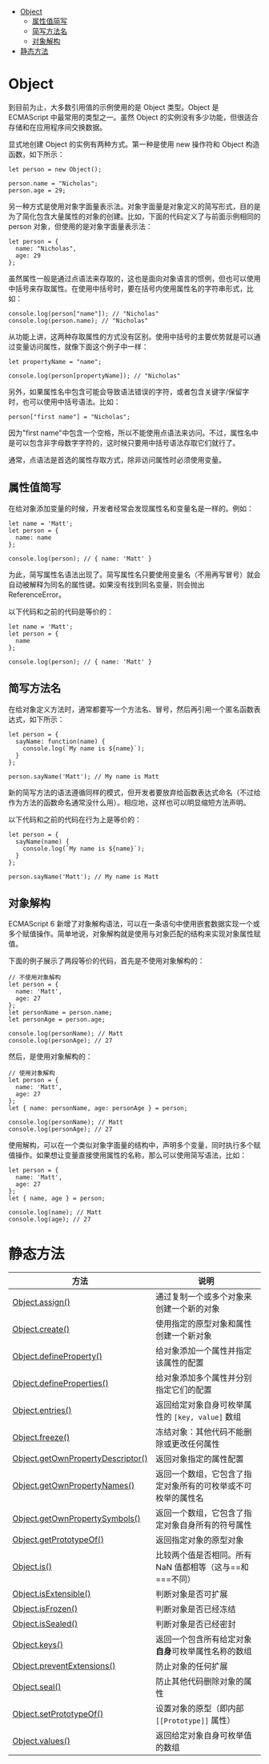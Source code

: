 <!--
 * @Description: Object 对象
 * @Author: shenxh
 * @Date: 2021-12-27 16:27:31
 * @LastEditors: shenxh
 * @LastEditTime: 2021-12-28 09:44:42
-->

- [Object](#object)
  - [属性值简写](#属性值简写)
  - [简写方法名](#简写方法名)
  - [对象解构](#对象解构)
- [静态方法](#静态方法)

# Object
到目前为止，大多数引用值的示例使用的是 Object 类型。Object 是 ECMAScript 中最常用的类型之一。虽然 Object 的实例没有多少功能，但很适合存储和在应用程序间交换数据。

显式地创建 Object 的实例有两种方式。第一种是使用 new 操作符和 Object 构造函数，如下所示：

```
let person = new Object();

person.name = "Nicholas";
person.age = 29;
```

另一种方式是使用对象字面量表示法。对象字面量是对象定义的简写形式，目的是为了简化包含大量属性的对象的创建。比如，下面的代码定义了与前面示例相同的 person 对象，但使用的是对象字面量表示法：

```
let person = {
  name: "Nicholas",
  age: 29
}; 
```

虽然属性一般是通过点语法来存取的，这也是面向对象语言的惯例，但也可以使用中括号来存取属性。在使用中括号时，要在括号内使用属性名的字符串形式，比如：

```
console.log(person["name"]); // "Nicholas"
console.log(person.name); // "Nicholas"
```

从功能上讲，这两种存取属性的方式没有区别。使用中括号的主要优势就是可以通过变量访问属性，就像下面这个例子中一样：

```
let propertyName = "name";

console.log(person[propertyName]); // "Nicholas"
```

另外，如果属性名中包含可能会导致语法错误的字符，或者包含关键字/保留字时，也可以使用中括号语法。比如：

```
person["first name"] = "Nicholas";
```

因为"first name"中包含一个空格，所以不能使用点语法来访问。不过，属性名中是可以包含非字母数字字符的，这时候只要用中括号语法存取它们就行了。

通常，点语法是首选的属性存取方式，除非访问属性时必须使用变量。

## 属性值简写
在给对象添加变量的时候，开发者经常会发现属性名和变量名是一样的。例如：

```
let name = 'Matt';
let person = {
  name: name
};

console.log(person); // { name: 'Matt' }
```

为此，简写属性名语法出现了。简写属性名只要使用变量名（不用再写冒号）就会自动被解释为同名的属性键。如果没有找到同名变量，则会抛出 ReferenceError。

以下代码和之前的代码是等价的：

```
let name = 'Matt';
let person = {
  name
};

console.log(person); // { name: 'Matt' }
```

## 简写方法名
在给对象定义方法时，通常都要写一个方法名、冒号，然后再引用一个匿名函数表达式，如下所示：

```
let person = {
  sayName: function(name) {
    console.log(`My name is ${name}`);
  }
};

person.sayName('Matt'); // My name is Matt
```

新的简写方法的语法遵循同样的模式，但开发者要放弃给函数表达式命名（不过给作为方法的函数命名通常没什么用）。相应地，这样也可以明显缩短方法声明。

以下代码和之前的代码在行为上是等价的：

```
let person = {
  sayName(name) {
    console.log(`My name is ${name}`);
  }
};

person.sayName('Matt'); // My name is Matt
```

## 对象解构
ECMAScript 6 新增了对象解构语法，可以在一条语句中使用嵌套数据实现一个或多个赋值操作。简单地说，对象解构就是使用与对象匹配的结构来实现对象属性赋值。

下面的例子展示了两段等价的代码，首先是不使用对象解构的：

```
// 不使用对象解构
let person = {
  name: 'Matt',
  age: 27
};
let personName = person.name;
let personAge = person.age;

console.log(personName); // Matt
console.log(personAge); // 27
```

然后，是使用对象解构的：

```
// 使用对象解构
let person = {
  name: 'Matt',
  age: 27
};
let { name: personName, age: personAge } = person;

console.log(personName); // Matt
console.log(personAge); // 27 
```

使用解构，可以在一个类似对象字面量的结构中，声明多个变量，同时执行多个赋值操作。如果想让变量直接使用属性的名称，那么可以使用简写语法，比如：

```
let person = {
  name: 'Matt',
  age: 27
};
let { name, age } = person;

console.log(name); // Matt
console.log(age); // 27 
```


# 静态方法

|方法|说明|
|-|-|
|[Object.assign()](https://developer.mozilla.org/zh-CN/docs/Web/JavaScript/Reference/Global_Objects/Object/Object)|通过复制一个或多个对象来创建一个新的对象|
|[Object.create()](https://developer.mozilla.org/zh-CN/docs/Web/JavaScript/Reference/Global_Objects/Object/create)|使用指定的原型对象和属性创建一个新对象|
|[Object.defineProperty()](https://developer.mozilla.org/zh-CN/docs/Web/JavaScript/Reference/Global_Objects/Object/defineProperty)|给对象添加一个属性并指定该属性的配置|
|[Object.defineProperties()](https://developer.mozilla.org/zh-CN/docs/Web/JavaScript/Reference/Global_Objects/Object/defineProperties)|给对象添加多个属性并分别指定它们的配置|
|[Object.entries()](https://developer.mozilla.org/zh-CN/docs/Web/JavaScript/Reference/Global_Objects/Object/entries)|返回给定对象自身可枚举属性的 `[key, value]` 数组|
|[Object.freeze()](https://developer.mozilla.org/zh-CN/docs/Web/JavaScript/Reference/Global_Objects/Object/freeze)|冻结对象：其他代码不能删除或更改任何属性|
|[Object.getOwnPropertyDescriptor()](https://developer.mozilla.org/zh-CN/docs/Web/JavaScript/Reference/Global_Objects/Object/getOwnPropertyDescriptor)|返回对象指定的属性配置|
|[Object.getOwnPropertyNames()](https://developer.mozilla.org/zh-CN/docs/Web/JavaScript/Reference/Global_Objects/Object/getOwnPropertyNames)|返回一个数组，它包含了指定对象所有的可枚举或不可枚举的属性名|
|[Object.getOwnPropertySymbols()](https://developer.mozilla.org/zh-CN/docs/Web/JavaScript/Reference/Global_Objects/Object/getOwnPropertySymbols)|返回一个数组，它包含了指定对象自身所有的符号属性|
|[Object.getPrototypeOf()](https://developer.mozilla.org/zh-CN/docs/Web/JavaScript/Reference/Global_Objects/Object/GetPrototypeOf)|返回指定对象的原型对象|
|[Object.is()](https://developer.mozilla.org/zh-CN/docs/Web/JavaScript/Reference/Global_Objects/Object/is)|比较两个值是否相同。所有 NaN 值都相等（这与==和===不同）|
|[Object.isExtensible()](https://developer.mozilla.org/zh-CN/docs/Web/JavaScript/Reference/Global_Objects/Object/isExtensible)|判断对象是否可扩展|
|[Object.isFrozen()](https://developer.mozilla.org/zh-CN/docs/Web/JavaScript/Reference/Global_Objects/Object/isFrozen)|判断对象是否已经冻结|
|[Object.isSealed()](https://developer.mozilla.org/zh-CN/docs/Web/JavaScript/Reference/Global_Objects/Object/isSealed)|判断对象是否已经密封|
|[Object.keys()](https://developer.mozilla.org/zh-CN/docs/Web/JavaScript/Reference/Global_Objects/Object/keys)|返回一个包含所有给定对象**自身**可枚举属性名称的数组|
|[Object.preventExtensions()](https://developer.mozilla.org/zh-CN/docs/Web/JavaScript/Reference/Global_Objects/Object/preventExtensions)|防止对象的任何扩展|
|[Object.seal()](https://developer.mozilla.org/zh-CN/docs/Web/JavaScript/Reference/Global_Objects/Object/seal)|防止其他代码删除对象的属性|
|[Object.setPrototypeOf()](https://developer.mozilla.org/zh-CN/docs/Web/JavaScript/Reference/Global_Objects/Object/setPrototypeOf)|设置对象的原型（即内部 `[[Prototype]]` 属性）|
|[Object.values()](https://developer.mozilla.org/zh-CN/docs/Web/JavaScript/Reference/Global_Objects/Object/values)|返回给定对象自身可枚举值的数组|
